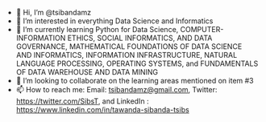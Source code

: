 - 👋 Hi, I’m @tsibandamz
- 👀 I’m interested in everything Data Science and Informatics
- 🌱 I’m currently learning Python for Data Science, COMPUTER-INFORMATION ETHICS, SOCIAL INFORMATICS, AND DATA GOVERNANCE, MATHEMATICAL FOUNDATIONS OF DATA SCIENCE AND INFORMATICS,  INFORMATION INFRASTRUCTURE,  NATURAL LANGUAGE PROCESSING, OPERATING SYSTEMS, and FUNDAMENTALS OF DATA WAREHOUSE AND DATA MINING
- 💞️ I’m looking to collaborate on the learning areas mentioned on item #3
- 📫 How to reach me: Email: tsibandamz@gmail.com, Twitter: https://twitter.com/SibsT, and LinkedIn : https://www.linkedin.com/in/tawanda-sibanda-tsibs

<!---
tsibandamz/tsibandamz is a ✨ special ✨ repository because its `README.md` (this file) appears on your GitHub profile.
You can click the Preview link to take a look at your changes.
--->
